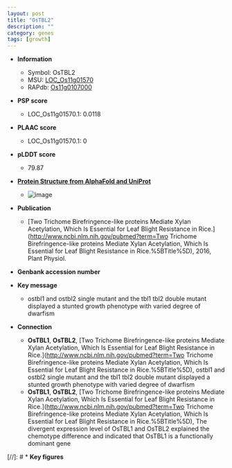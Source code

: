 ```yaml
---
layout: post
title: "OsTBL2"
description: ""
category: genes
tags: [growth]
---
```


* **Information**  
    + Symbol: OsTBL2  
    + MSU: [LOC_Os11g01570](http://rice.plantbiology.msu.edu/cgi-bin/ORF_infopage.cgi?orf=LOC_Os11g01570)  
    + RAPdb: [Os11g0107000](http://rapdb.dna.affrc.go.jp/viewer/gbrowse_details/irgsp1?name=Os11g0107000)  

* **PSP score**  
    + LOC_Os11g01570.1: 0.0118 

* **PLAAC score**  
    + LOC_Os11g01570.1: 0 

* **pLDDT score**
    + 79.87

* **[Protein Structure from AlphaFold and UniProt](https://www.uniprot.org/uniprotkb/Q2RBL8/entry#structure)**
    + ![image](https://ricepsp.github.io/images/Q2/AF-Q2RBL8-F1.png)

* **Publication**  
    + [Two Trichome Birefringence-like proteins Mediate Xylan Acetylation, Which Is Essential for Leaf Blight Resistance in Rice.](http://www.ncbi.nlm.nih.gov/pubmed?term=Two Trichome Birefringence-like proteins Mediate Xylan Acetylation, Which Is Essential for Leaf Blight Resistance in Rice.%5BTitle%5D), 2016, Plant Physiol.

* **Genbank accession number**  

* **Key message**  
    + ostbl1 and ostbl2 single mutant and the tbl1 tbl2 double mutant displayed a stunted growth phenotype with varied degree of dwarfism

* **Connection**  
    + __OsTBL1__, __OsTBL2__, [Two Trichome Birefringence-like proteins Mediate Xylan Acetylation, Which Is Essential for Leaf Blight Resistance in Rice.](http://www.ncbi.nlm.nih.gov/pubmed?term=Two Trichome Birefringence-like proteins Mediate Xylan Acetylation, Which Is Essential for Leaf Blight Resistance in Rice.%5BTitle%5D), ostbl1 and ostbl2 single mutant and the tbl1 tbl2 double mutant displayed a stunted growth phenotype with varied degree of dwarfism
    + __OsTBL1__, __OsTBL2__, [Two Trichome Birefringence-like proteins Mediate Xylan Acetylation, Which Is Essential for Leaf Blight Resistance in Rice.](http://www.ncbi.nlm.nih.gov/pubmed?term=Two Trichome Birefringence-like proteins Mediate Xylan Acetylation, Which Is Essential for Leaf Blight Resistance in Rice.%5BTitle%5D), The divergent expression level of OsTBL1 and OsTBL2 explained the chemotype difference and indicated that OsTBL1 is a functionally dominant gene

[//]: # * **Key figures**  


